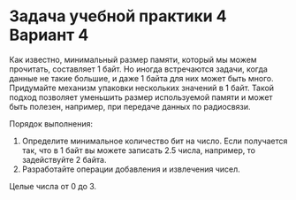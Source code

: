 # Задача учебной практики 4 Вариант 4
Как известно, минимальный размер памяти, который мы можем прочитать, составляет 1 байт. Но иногда встречаются задачи, когда данные не такие большие, и даже 1 байта для них может быть много. Придумайте механизм упаковки нескольких значений в 1 байт.
Такой подход позволяет уменьшить размер используемой памяти и может быть полезен, например, при передаче данных по радиосвязи.

Порядок выполнения:
1.	Определите минимальное количество бит на число. Если получается так, что в 1 байт вы можете записать 2.5 числа, например, то задействуйте 2 байта.
2.	Разработайте операции добавления и извлечения чисел.

Целые числа от 0 до 3.